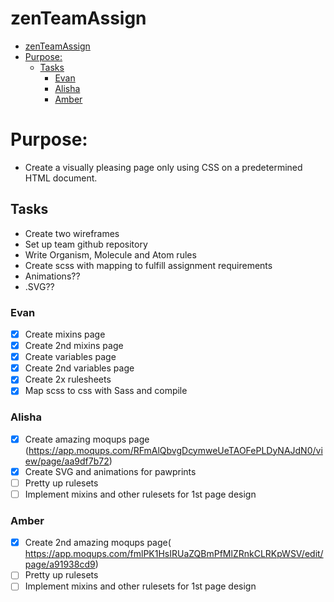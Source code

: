 # zenTeamAssign
- [zenTeamAssign](#zenteamassign)
- [Purpose:](#purpose)
  - [Tasks](#tasks)
    - [Evan](#evan)
    - [Alisha](#alisha)
    - [Amber](#amber)

# Purpose:
- Create a visually pleasing page only using CSS on a predetermined HTML document.

## Tasks
- Create two wireframes
- Set up team github repository
- Write Organism, Molecule and Atom rules
- Create scss with mapping to fulfill assignment requirements
- Animations??
- .SVG??

### Evan
- [x] Create mixins page
- [x] Create 2nd mixins page
- [x] Create variables page
- [x] Create 2nd variables page
- [x] Create 2x rulesheets
- [x] Map scss to css with Sass and compile
### Alisha
- [x] Create amazing moqups page (https://app.moqups.com/RFmAlQbvgDcymweUeTAOFePLDyNAJdN0/view/page/aa9df7b72)
- [x] Create SVG and animations for pawprints
- [ ] Pretty up rulesets
- [ ] Implement mixins and other rulesets for 1st page design
### Amber
- [x] Create 2nd amazing moqups page( https://app.moqups.com/fmlPK1HsIRUaZQBmPfMlZRnkCLRKpWSV/edit/page/a91938cd9)
- [ ] Pretty up rulesets
- [ ] Implement mixins and other rulesets for 1st page design
